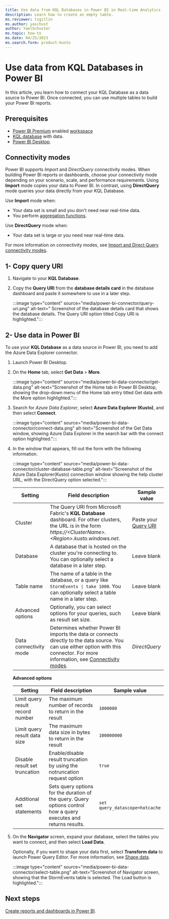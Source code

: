 ```yaml
---
title: Use data from KQL Databases in Power BI in Real-time Analytics
description: Learn how to create an empty table.
ms.reviewer: tzgitlin
ms.author: yaschust
author: YaelSchuster
ms.topic: how-to
ms.date: 04/25/2023
ms.search.form: product-kusto
---
```


# Use data from KQL Databases in Power BI

In this article, you learn how to connect your KQL Database as a data source to Power BI. Once connected, you can use multiple tables to build your Power BI reports.

## Prerequisites

* [Power BI Premium](/power-bi/enterprise/service-admin-premium-purchase) enabled [workspace](../get-started/create-workspaces.md)
* [KQL database](create-database.md) with data.
* [Power BI Desktop](https://powerbi.microsoft.com/get-started).

## Connectivity modes

Power BI supports *Import* and *DirectQuery* connectivity modes. When building Power BI reports or dashboards, choose your connectivity mode depending on your scenario, scale, and performance requirements. Using **Import** mode copies your data to Power BI. In contrast, using **DirectQuery** mode queries your data directly from your KQL Database.

Use **Import** mode when:

* Your data set is small and you don't need near real-time data.
* You perform [aggregation functions](/azure/data-explorer/kusto/query/aggregation-functions?context=/fabric/context/context).

Use **DirectQuery** mode when:

* Your data set is large or you need near real-time data.

For more information on connectivity modes, see [Import and Direct Query connectivity modes](/power-bi/desktop-directquery-about).

## 1- Copy query URI

1. Navigate to your **KQL Database**.
1. Copy the **Query URI** from the **database details card** in the database dashboard and paste it somewhere to use in a later step.

    :::image type="content" source="media/power-bi-connector/query-uri.png" alt-text=" Screenshot of the database details card that shows the database details. The Query URI option titled Copy URI is highlighted.":::

## 2- Use data in Power BI

To use your **KQL Database** as a data source in Power BI, you need to add the Azure Data Explorer connector.

1. Launch Power BI Desktop.
1. On the **Home** tab, select **Get Data** > **More**.

    :::image type="content" source="media/power-bi-data-connector/get-data.png" alt-text="Screenshot of the Home tab in Power BI Desktop, showing the drop-down menu of the Home tab entry titled Get data with the More option highlighted.":::

1. Search for *Azure Data Explorer*, select **Azure Data Explorer (Kusto)**, and then select **Connect**.

    :::image type="content" source="media/power-bi-data-connector/connect-data.png" alt-text="Screenshot of the Get Data window, showing  Azure Data Explorer in the search bar with the connect option highlighted.":::

1. In the window that appears, fill out the form with the following information.

    :::image type="content" source="media/power-bi-data-connector/cluster-database-table.png" alt-text="Screenshot of the Azure Data Explorer(Kusto) connection window showing the help cluster URL, with the DirectQuery option selected.":::

    | Setting | Field description | Sample value |
    |---|---|---|
    | Cluster | The Query URI from Microsoft Fabric's **KQL Database** dashboard. For other clusters, the URL is in the form *https://\<ClusterName\>.\<Region\>.kusto.windows.net*. | Paste your [Query URI](#copy-query-uri) |
    | Database | A database that is hosted on the cluster you're connecting to. You can optionally select a database in a later step. | Leave blank |
    | Table name | The name of a table in the database, or a query like <code>StormEvents \| take 1000</code>. You can optionally select a table name in a later step. | Leave blank |
    | Advanced options | Optionally, you can select options for your queries, such as result set size. |  Leave blank |
    | Data connectivity mode | Determines whether Power BI imports the data or connects directly to the data source. You can use either option with this connector. For more information, see [Connectivity modes](#connectivity-modes). | *DirectQuery* |

    **Advanced options**

    | Setting | Field description | Sample value |
    |---|---|---|
    | Limit query result record number| The maximum number of records to return in the result |`1000000` |
    | Limit query result data size | The maximum data size in bytes to return in the result | `100000000` |
    | Disable result set truncation | Enable/disable result truncation by using the notruncation request option | `true` |
    | Additional set statements | Sets query options for the duration of the query. Query options control how a query executes and returns results. | `set query_datascope=hotcache` |

1. On the **Navigator** screen, expand your database, select the tables you want to connect, and then select **Load Data**.

    Optionally, if you want to shape your data first, select **Transform data** to launch Power Query Editor. For more information, see [Shape data](/power-bi/fundamentals/desktop-getting-started?source=recommendations&branch=main#shape-data).

    :::image type="content" source="media/power-bi-data-connector/select-table.png" alt-text="Screenshot of Navigator screen, showing that the StormEvents table is selected. The Load button is highlighted.":::

## Next steps

[Create reports and dashboards in Power BI](/power-bi/create-reports/).
